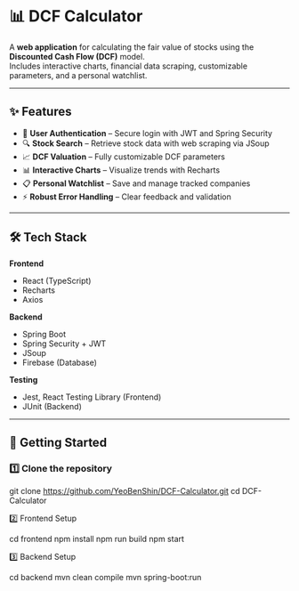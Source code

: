 # 📊 DCF Calculator

A **web application** for calculating the fair value of stocks using the **Discounted Cash Flow (DCF)** model.  
Includes interactive charts, financial data scraping, customizable parameters, and a personal watchlist.

---

## ✨ Features

- 🔐 **User Authentication** – Secure login with JWT and Spring Security
- 🔍 **Stock Search** – Retrieve stock data with web scraping via JSoup
- 📈 **DCF Valuation** – Fully customizable DCF parameters
- 📊 **Interactive Charts** – Visualize trends with Recharts
- 📋 **Personal Watchlist** – Save and manage tracked companies
- ⚡ **Robust Error Handling** – Clear feedback and validation

---

## 🛠 Tech Stack

**Frontend**
- React (TypeScript)
- Recharts
- Axios

**Backend**
- Spring Boot
- Spring Security + JWT
- JSoup
- Firebase (Database)

**Testing**
- Jest, React Testing Library (Frontend)
- JUnit (Backend)

---

## 🚀 Getting Started

### 1️⃣ Clone the repository

git clone https://github.com/YeoBenShin/DCF-Calculator.git
cd DCF-Calculator

2️⃣ Frontend Setup

cd frontend
npm install
npm run build
npm start

3️⃣ Backend Setup

cd backend
mvn clean compile
mvn spring-boot:run
